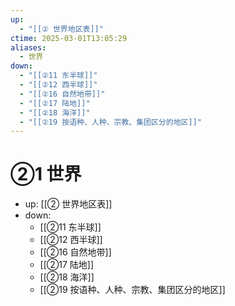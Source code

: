 ```yaml
---
up:
  - "[[② 世界地区表]]"
ctime: 2025-03-01T13:05:29
aliases:
  - 世界
down:
  - "[[②11 东半球]]"
  - "[[②12 西半球]]"
  - "[[②16 自然地带]]"
  - "[[②17 陆地]]"
  - "[[②18 海洋]]"
  - "[[②19 按语种、人种、宗教、集团区分的地区]]"
---
```


# ②1 世界

- up: [[② 世界地区表]]
- down:	
	- [[②11 东半球]]
	- [[②12 西半球]]
	- [[②16 自然地带]]
	- [[②17 陆地]]
	- [[②18 海洋]]
	- [[②19 按语种、人种、宗教、集团区分的地区]]
	
